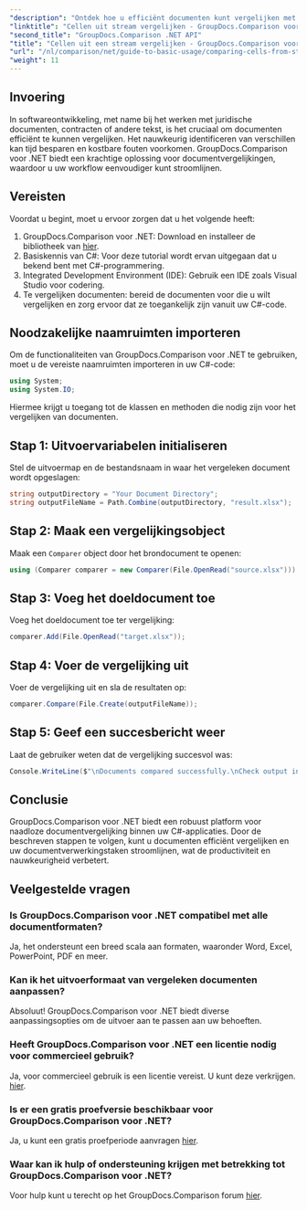 ```yaml
---
"description": "Ontdek hoe u efficiënt documenten kunt vergelijken met GroupDocs.Comparison voor .NET. Deze uitgebreide handleiding begeleidt u stap voor stap bij het importeren van naamruimten, het initialiseren van vergelijkingsvariabelen en het uitvoeren van documentvergelijkingen."
"linktitle": "Cellen uit stream vergelijken - GroupDocs.Comparison voor .NET"
"second_title": "GroupDocs.Comparison .NET API"
"title": "Cellen uit een stream vergelijken - GroupDocs.Comparison voor .NET"
"url": "/nl/comparison/net/guide-to-basic-usage/comparing-cells-from-stream/"
"weight": 11
---
```


## Invoering

In softwareontwikkeling, met name bij het werken met juridische documenten, contracten of andere tekst, is het cruciaal om documenten efficiënt te kunnen vergelijken. Het nauwkeurig identificeren van verschillen kan tijd besparen en kostbare fouten voorkomen. GroupDocs.Comparison voor .NET biedt een krachtige oplossing voor documentvergelijkingen, waardoor u uw workflow eenvoudiger kunt stroomlijnen.

## Vereisten

Voordat u begint, moet u ervoor zorgen dat u het volgende heeft:

1. GroupDocs.Comparison voor .NET: Download en installeer de bibliotheek van [hier](https://releases.groupdocs.com/comparison/net/).
2. Basiskennis van C#: Voor deze tutorial wordt ervan uitgegaan dat u bekend bent met C#-programmering.
3. Integrated Development Environment (IDE): Gebruik een IDE zoals Visual Studio voor codering.
4. Te vergelijken documenten: bereid de documenten voor die u wilt vergelijken en zorg ervoor dat ze toegankelijk zijn vanuit uw C#-code.

## Noodzakelijke naamruimten importeren

Om de functionaliteiten van GroupDocs.Comparison voor .NET te gebruiken, moet u de vereiste naamruimten importeren in uw C#-code:

```csharp
using System;
using System.IO;
```

Hiermee krijgt u toegang tot de klassen en methoden die nodig zijn voor het vergelijken van documenten.

## Stap 1: Uitvoervariabelen initialiseren

Stel de uitvoermap en de bestandsnaam in waar het vergeleken document wordt opgeslagen:

```csharp
string outputDirectory = "Your Document Directory";
string outputFileName = Path.Combine(outputDirectory, "result.xlsx");
```

## Stap 2: Maak een vergelijkingsobject

Maak een `Comparer` object door het brondocument te openen:

```csharp
using (Comparer comparer = new Comparer(File.OpenRead("source.xlsx")))
```

## Stap 3: Voeg het doeldocument toe

Voeg het doeldocument toe ter vergelijking:

```csharp
comparer.Add(File.OpenRead("target.xlsx"));
```

## Stap 4: Voer de vergelijking uit

Voer de vergelijking uit en sla de resultaten op:

```csharp
comparer.Compare(File.Create(outputFileName));
```

## Stap 5: Geef een succesbericht weer

Laat de gebruiker weten dat de vergelijking succesvol was:

```csharp
Console.WriteLine($"\nDocuments compared successfully.\nCheck output in {outputDirectory}.");
```

## Conclusie

GroupDocs.Comparison voor .NET biedt een robuust platform voor naadloze documentvergelijking binnen uw C#-applicaties. Door de beschreven stappen te volgen, kunt u documenten efficiënt vergelijken en uw documentverwerkingstaken stroomlijnen, wat de productiviteit en nauwkeurigheid verbetert.

## Veelgestelde vragen

### Is GroupDocs.Comparison voor .NET compatibel met alle documentformaten?

Ja, het ondersteunt een breed scala aan formaten, waaronder Word, Excel, PowerPoint, PDF en meer.

### Kan ik het uitvoerformaat van vergeleken documenten aanpassen?

Absoluut! GroupDocs.Comparison voor .NET biedt diverse aanpassingsopties om de uitvoer aan te passen aan uw behoeften.

### Heeft GroupDocs.Comparison voor .NET een licentie nodig voor commercieel gebruik?

Ja, voor commercieel gebruik is een licentie vereist. U kunt deze verkrijgen. [hier](https://purchase.groupdocs.com/buy).

### Is er een gratis proefversie beschikbaar voor GroupDocs.Comparison voor .NET?

Ja, u kunt een gratis proefperiode aanvragen [hier](https://releases.groupdocs.com/).

### Waar kan ik hulp of ondersteuning krijgen met betrekking tot GroupDocs.Comparison voor .NET?

Voor hulp kunt u terecht op het GroupDocs.Comparison forum [hier](https://forum.groupdocs.com/c/comparison/12).